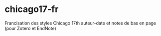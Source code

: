 # chicago17-fr
Francisation des styles Chicago 17th auteur-date et notes de bas en page (pour Zotero et EndNote)

